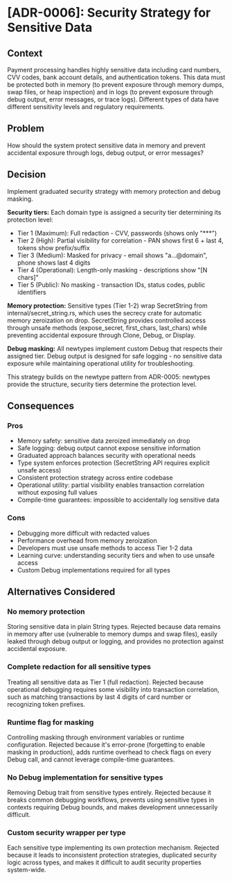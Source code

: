 # [ADR-0006]: Security Strategy for Sensitive Data

## Context

Payment processing handles highly sensitive data including card numbers, CVV codes, bank account details, and authentication tokens. This data must be protected both in memory (to prevent exposure through memory dumps, swap files, or heap inspection) and in logs (to prevent exposure through debug output, error messages, or trace logs). Different types of data have different sensitivity levels and regulatory requirements.

## Problem

How should the system protect sensitive data in memory and prevent accidental exposure through logs, debug output, or error messages?

## Decision

Implement graduated security strategy with memory protection and debug masking.

**Security tiers:**
Each domain type is assigned a security tier determining its protection level:
- Tier 1 (Maximum): Full redaction - CVV, passwords (shows only "***")
- Tier 2 (High): Partial visibility for correlation - PAN shows first 6 + last 4, tokens show prefix/suffix
- Tier 3 (Medium): Masked for privacy - email shows "a...@domain", phone shows last 4 digits
- Tier 4 (Operational): Length-only masking - descriptions show "[N chars]"
- Tier 5 (Public): No masking - transaction IDs, status codes, public identifiers

**Memory protection:**
Sensitive types (Tier 1-2) wrap SecretString from internal/secret_string.rs, which uses the secrecy crate for automatic memory zeroization on drop. SecretString provides controlled access through unsafe methods (expose_secret, first_chars, last_chars) while preventing accidental exposure through Clone, Debug, or Display.

**Debug masking:**
All newtypes implement custom Debug that respects their assigned tier. Debug output is designed for safe logging - no sensitive data exposure while maintaining operational utility for troubleshooting.

This strategy builds on the newtype pattern from ADR-0005: newtypes provide the structure, security tiers determine the protection level.

## Consequences

### Pros
- Memory safety: sensitive data zeroized immediately on drop
- Safe logging: debug output cannot expose sensitive information
- Graduated approach balances security with operational needs
- Type system enforces protection (SecretString API requires explicit unsafe access)
- Consistent protection strategy across entire codebase
- Operational utility: partial visibility enables transaction correlation without exposing full values
- Compile-time guarantees: impossible to accidentally log sensitive data

### Cons
- Debugging more difficult with redacted values
- Performance overhead from memory zeroization
- Developers must use unsafe methods to access Tier 1-2 data
- Learning curve: understanding security tiers and when to use unsafe access
- Custom Debug implementations required for all types

## Alternatives Considered

### No memory protection
Storing sensitive data in plain String types. Rejected because data remains in memory after use (vulnerable to memory dumps and swap files), easily leaked through debug output or logging, and provides no protection against accidental exposure.

### Complete redaction for all sensitive types
Treating all sensitive data as Tier 1 (full redaction). Rejected because operational debugging requires some visibility into transaction correlation, such as matching transactions by last 4 digits of card number or recognizing token prefixes.

### Runtime flag for masking
Controlling masking through environment variables or runtime configuration. Rejected because it's error-prone (forgetting to enable masking in production), adds runtime overhead to check flags on every Debug call, and cannot leverage compile-time guarantees.

### No Debug implementation for sensitive types
Removing Debug trait from sensitive types entirely. Rejected because it breaks common debugging workflows, prevents using sensitive types in contexts requiring Debug bounds, and makes development unnecessarily difficult.

### Custom security wrapper per type
Each sensitive type implementing its own protection mechanism. Rejected because it leads to inconsistent protection strategies, duplicated security logic across types, and makes it difficult to audit security properties system-wide.